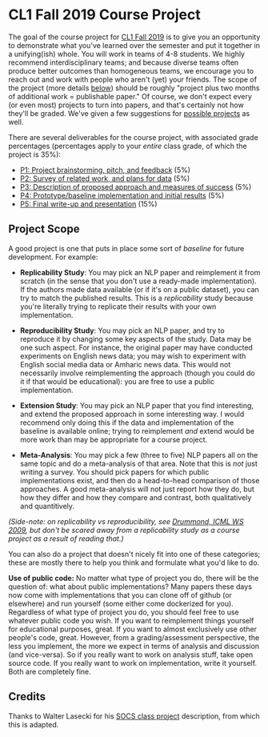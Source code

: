 # CL1 Fall 2019 Course Project

The goal of the course project for [CL1 Fall 2019](https://github.com/hal3/cl1f19umd) is to give you an opportunity to demonstrate what you've learned over the semester and put it together in a unifying(ish) whole. You will work in teams of 4-8 students. We highly recommend interdisciplinary teams; and because diverse teams often produce better outcomes than homogeneous teams, we encourage you to reach out and work with people who aren't (yet) your friends. The scope of the project (more details [below](#project-scope)) should be roughly "project plus two months of additional work = publishable paper." Of course, we don't expect every (or even most) projects to turn into papers, and that's certainly not how they'll be graded. We've given a few suggestions for [possible projects](Ideas.md) as well.

There are several deliverables for the course project, with associated grade percentages (percentages apply to your *entire* class grade, of which the project is 35%):

* [P1: Project brainstorming, pitch, and feedback](P1.md) (5%)
* [P2: Survey of related work, and plans for data](P2.md) (5%)
* [P3: Description of proposed approach and measures of success](P3.md) (5%)
* [P4: Prototype/baseline implementation and initial results](P4.md) (5%)
* [P5: Final write-up and presentation](P5.md) (15%)



## Project Scope

A good project is one that puts in place some sort of *baseline* for future development. For example: 

* **Replicability Study**: You may pick an NLP paper and reimplement it from scratch (in the sense that you don't use a ready-made implementation). If the authors made data available (or if it's on a public dataset), you can try to match the published results. This is a *replicability* study because you're literally trying to replicate their results with your own implementation.
  
* **Reproducibility Study**: You may pick an NLP paper, and try to reproduce it by changing some key aspects of the study. Data may be one such aspect. For instance, the original paper may have conducted experiments on English news data; you may wish to experiment with English social media data or Amharic news data. This would not necessarily involve reimplementing the approach (though you could do it if that would be educational): you are free to use a public implementation.
  
* **Extension Study**: You may pick an NLP paper that you find interesting, and extend the proposed approach in some interesting way. I would recommend only doing this if the data and implementation of the baseline is available online; trying to reimplement *and* extend would be more work than may be appropriate for a course project.
  
* **Meta-Analysis**: You may pick a few (three to five) NLP papers all on the same topic and do a meta-analysis of that area. Note that this is *not* just writing a survey. You should pick papers for which public implementations exist, and then do a head-to-head comparison of those approaches. A good meta-analysis will not just report how they do, but how they differ and how they compare and contrast, both qualitatively and quantitively.

*(Side-note: on replicability vs reproducibility, see [Drummond, ICML WS 2009](http://cogprints.org/7691/7/ICMLws09.pdf), but don't be scared away from a replicability study as a course project as a result of reading that.)*

You can also do a project that doesn't nicely fit into one of these categories; these are mostly there to help you think and formulate what you'd like to do.

**Use of public code:** No matter what type of project you do, there will be the question of: what about public implementations? Many papers these days now come with implementations that you can clone off of github (or elsewhere) and run yourself (some either come dockerized for you). Regardless of what type of project you do, you should feel free to use whatever public code you wish. If you want to reimplement things yourself for educational purposes, great. If you want to almost exclusively use other people's code, great. However, from a grading/assessment perspective, the less you implement, the more we expect in terms of analysis and discussion (and vice-versa). So if you really want to work on analysis stuff, take open source code. If you really want to work on implementation, write it yourself. Both are completely fine.


## Credits

Thanks to Walter Lasecki for his [SOCS class project](https://web.eecs.umich.edu/~wlasecki/courses/socs_current/) description, from which this is adapted.
